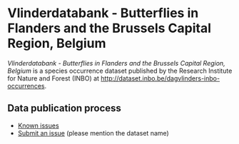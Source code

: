 # Vlinderdatabank - Butterflies in Flanders and the Brussels Capital Region, Belgium

*Vlinderdatabank - Butterflies in Flanders and the Brussels Capital Region, Belgium* is a species occurrence dataset published by the Research Institute for Nature and Forest (INBO) at http://dataset.inbo.be/dagvlinders-inbo-occurrences.

## Data publication process

* [Known issues](https://github.com/LifeWatchINBO/data-publication/labels/dagvlinders-inbo-occurrences)
* [Submit an issue](https://github.com/LifeWatchINBO/data-publication/issues/new) (please mention the dataset name)
